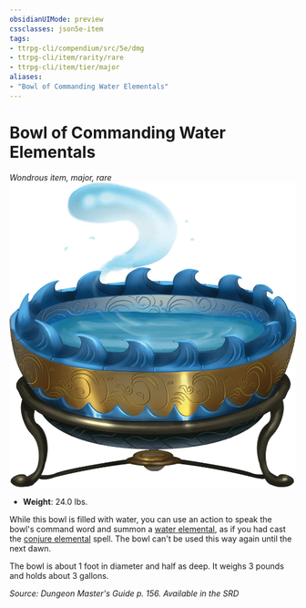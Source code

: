 ```yaml
---
obsidianUIMode: preview
cssclasses: json5e-item
tags:
- ttrpg-cli/compendium/src/5e/dmg
- ttrpg-cli/item/rarity/rare
- ttrpg-cli/item/tier/major
aliases: 
- "Bowl of Commanding Water Elementals"
---
```

# Bowl of Commanding Water Elementals
*Wondrous item, major, rare*  
![](/CLI/items/img/bowl-of-commanding-water-elementals.webp#right)

- **Weight**: 24.0 lbs.

While this bowl is filled with water, you can use an action to speak the bowl's command word and summon a [water elemental](/CLI/bestiary/elemental/water-elemental.md), as if you had cast the [conjure elemental](/CLI/spells/conjure-elemental.md) spell. The bowl can't be used this way again until the next dawn.

The bowl is about 1 foot in diameter and half as deep. It weighs 3 pounds and holds about 3 gallons.

*Source: Dungeon Master's Guide p. 156. Available in the <span title='Systems Reference Document (5.1)'>SRD</span>*